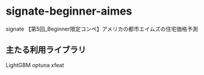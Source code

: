 # signate-beginner-aimes

signate
【第5回_Beginner限定コンペ】アメリカの都市エイムズの住宅価格予測


主たる利用ライブラリ
----
LightGBM
optuna
xfeat


